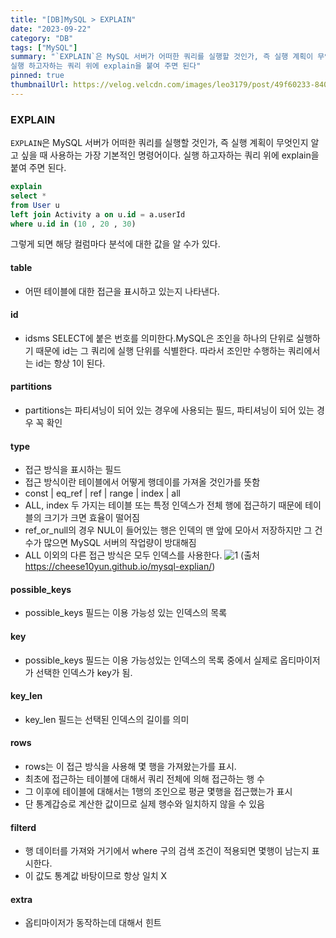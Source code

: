 ```yaml
---
title: "[DB]MySQL > EXPLAIN"
date: "2023-09-22"
category: "DB"
tags: ["MySQL"]
summary: "`EXPLAIN`은 MySQL 서버가 어떠한 쿼리를 실행할 것인가, 즉 실행 계획이 무엇인지 알고 싶을 때 사용하는 가장 기본적인 명령어이다.
실행 하고자하는 쿼리 위에 explain을 붙여 주면 된다"
pinned: true
thumbnailUrl: https://velog.velcdn.com/images/leo3179/post/49f60233-840e-435d-a175-2d63d725c403/image.png
---
```


### EXPLAIN

`EXPLAIN`은 MySQL 서버가 어떠한 쿼리를 실행할 것인가, 즉 실행 계획이 무엇인지 알고 싶을 때 사용하는 가장 기본적인 명령어이다.
실행 하고자하는 쿼리 위에 explain을 붙여 주면 된다.

```sql
explain
select *
from User u
left join Activity a on u.id = a.userId
where u.id in (10 , 20 , 30)
```

그렇게 되면 해당 컬럼마다 분석에 대한 값을 알 수가 있다.

#### table

- 어떤 테이블에 대한 접근을 표시하고 있는지 나타낸다.

#### id

- idsms SELECT에 붙은 번호를 의미한다.MySQL은 조인을 하나의 단위로 실행하기 때문에 id는 그 쿼리에 실행 단위를 식별한다. 따라서 조인만 수행하는 쿼리에서는 id는 항상 1이 된다.

#### partitions

- partitions는 파티셔닝이 되어 있는 경우에 사용되는 필드, 파티셔닝이 되어 있는 경우 꼭 확인

#### type

- 접근 방식을 표시하는 필드
- 접근 방식이란 테이블에서 어떻게 행데이를 가져올 것인가를 뜻함
- const | eq_ref | ref | range | index | all
- ALL, index 두 가지는 테이블 또는 특정 인덱스가 전체 행에 접근하기 때문에 테이블의 크기가 크면 효율이 떨어짐
- ref_or_null의 경우 NUL이 들어있는 행은 인덱의 맨 앞에 모아서 저장하지만 그 건수가 많으면 MySQL 서버의 작업량이 방대해짐
- ALL 이외의 다른 접근 방식은 모두 인덱스를 사용한다.
  ![1](https://velog.velcdn.com/images/shinju4n/post/da56a8cf-0e30-4d3c-97f6-071f7db207de/image.png)
  (출처 https://cheese10yun.github.io/mysql-explian/)

#### possible_keys

- possible_keys 필드는 이용 가능성 있는 인덱스의 목록

#### key

- possible_keys 필드는 이용 가능성있는 인덱스의 목록 중에서 실제로 옵티마이저가 선택한 인덱스가 key가 됨.

#### key_len

- key_len 필드는 선택된 인덱스의 길이를 의미

#### rows

- rows는 이 접근 방식을 사용해 몇 행을 가져왔는가를 표시.
- 최초에 접근하는 테이블에 대해서 쿼리 전체에 의해 접근하는 행 수
- 그 이후에 테이블에 대해서는 1행의 조인으로 평균 몇행을 접근했는가 표시
- 단 통계갑승로 계산한 값이므로 실제 행수와 일치하지 않을 수 있음

#### filterd

- 행 데이터를 가져와 거기에서 where 구의 검색 조건이 적용되면 몇행이 남는지 표시한다.
- 이 값도 통계값 바탕이므로 항상 일치 X

#### extra

- 옵티마이저가 동작하는데 대해서 힌트
